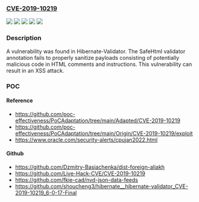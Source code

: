 ### [CVE-2019-10219](https://cve.mitre.org/cgi-bin/cvename.cgi?name=CVE-2019-10219)
![](https://img.shields.io/static/v1?label=Product&message=hibernate-validator&color=blue)
![](https://img.shields.io/static/v1?label=Version&message=&color=brightgreen)
![](https://img.shields.io/static/v1?label=Version&message=6.0.0.Alpha1%20&color=brightgreen)
![](https://img.shields.io/static/v1?label=Version&message=6.1.0.Alpha1%20&color=brightgreen)
![](https://img.shields.io/static/v1?label=Vulnerability&message=CWE-79&color=brightgreen)

### Description

A vulnerability was found in Hibernate-Validator. The SafeHtml validator annotation fails to properly sanitize payloads consisting of potentially malicious code in HTML comments and instructions. This vulnerability can result in an XSS attack.

### POC

#### Reference
- https://github.com/poc-effectiveness/PoCAdaptation/tree/main/Adapted/CVE-2019-10219
- https://github.com/poc-effectiveness/PoCAdaptation/tree/main/Origin/CVE-2019-10219/exploit
- https://www.oracle.com/security-alerts/cpujan2022.html

#### Github
- https://github.com/Dzmitry-Basiachenka/dist-foreign-aliakh
- https://github.com/Live-Hack-CVE/CVE-2019-10219
- https://github.com/fkie-cad/nvd-json-data-feeds
- https://github.com/shoucheng3/hibernate__hibernate-validator_CVE-2019-10219_6-0-17-Final

